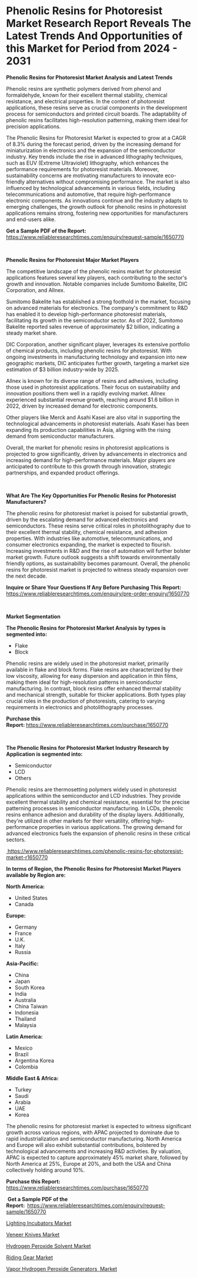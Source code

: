 <p><h1>Phenolic Resins for Photoresist Market Research Report Reveals The Latest Trends And Opportunities of this Market for Period from 2024 - 2031</h1></p><p><strong>Phenolic Resins for Photoresist Market Analysis and Latest Trends</strong></p>
<p><p>Phenolic resins are synthetic polymers derived from phenol and formaldehyde, known for their excellent thermal stability, chemical resistance, and electrical properties. In the context of photoresist applications, these resins serve as crucial components in the development process for semiconductors and printed circuit boards. The adaptability of phenolic resins facilitates high-resolution patterning, making them ideal for precision applications.</p><p>The Phenolic Resins for Photoresist Market is expected to grow at a CAGR of 8.3% during the forecast period, driven by the increasing demand for miniaturization in electronics and the expansion of the semiconductor industry. Key trends include the rise in advanced lithography techniques, such as EUV (Extreme Ultraviolet) lithography, which enhances the performance requirements for photoresist materials. Moreover, sustainability concerns are motivating manufacturers to innovate eco-friendly alternatives without compromising performance. The market is also influenced by technological advancements in various fields, including telecommunications and automotive, that require high-performance electronic components. As innovations continue and the industry adapts to emerging challenges, the growth outlook for phenolic resins in photoresist applications remains strong, fostering new opportunities for manufacturers and end-users alike.</p></p>
<p><strong>Get a Sample PDF of the Report:&nbsp;</strong> <a href="https://www.reliableresearchtimes.com/enquiry/request-sample/1650770?utm_campaign=1355&utm_medium=2&utm_source=Github&utm_content=ia&utm_term=03102024&utm_id=phenolic-resins-for-photoresist">https://www.reliableresearchtimes.com/enquiry/request-sample/1650770</a></p>
<p>&nbsp;</p>
<p><strong>Phenolic Resins for Photoresist Major Market Players</strong></p>
<p><p>The competitive landscape of the phenolic resins market for photoresist applications features several key players, each contributing to the sector's growth and innovation. Notable companies include Sumitomo Bakelite, DIC Corporation, and Allnex.</p><p>Sumitomo Bakelite has established a strong foothold in the market, focusing on advanced materials for electronics. The company's commitment to R&D has enabled it to develop high-performance photoresist materials, facilitating its growth in the semiconductor sector. As of 2022, Sumitomo Bakelite reported sales revenue of approximately $2 billion, indicating a steady market share.</p><p>DIC Corporation, another significant player, leverages its extensive portfolio of chemical products, including phenolic resins for photoresist. With ongoing investments in manufacturing technology and expansion into new geographic markets, DIC anticipates further growth, targeting a market size estimation of $3 billion industry-wide by 2025.</p><p>Allnex is known for its diverse range of resins and adhesives, including those used in photoresist applications. Their focus on sustainability and innovation positions them well in a rapidly evolving market. Allnex experienced substantial revenue growth, reaching around $1.6 billion in 2022, driven by increased demand for electronic components.</p><p>Other players like Merck and Asahi Kasei are also vital in supporting the technological advancements in photoresist materials. Asahi Kasei has been expanding its production capabilities in Asia, aligning with the rising demand from semiconductor manufacturers.</p><p>Overall, the market for phenolic resins in photoresist applications is projected to grow significantly, driven by advancements in electronics and increasing demand for high-performance materials. Major players are anticipated to contribute to this growth through innovation, strategic partnerships, and expanded product offerings.</p></p>
<p>&nbsp;</p>
<p><strong>What Are The Key Opportunities For Phenolic Resins for Photoresist Manufacturers?</strong></p>
<p><p>The phenolic resins for photoresist market is poised for substantial growth, driven by the escalating demand for advanced electronics and semiconductors. These resins serve critical roles in photolithography due to their excellent thermal stability, chemical resistance, and adhesion properties. With industries like automotive, telecommunications, and consumer electronics expanding, the market is expected to flourish. Increasing investments in R&D and the rise of automation will further bolster market growth. Future outlook suggests a shift towards environmentally friendly options, as sustainability becomes paramount. Overall, the phenolic resins for photoresist market is projected to witness steady expansion over the next decade.</p></p>
<p><strong>Inquire or Share Your Questions If Any Before Purchasing This Report:</strong> <a href="https://www.reliableresearchtimes.com/enquiry/pre-order-enquiry/1650770?utm_campaign=1355&utm_medium=2&utm_source=Github&utm_content=ia&utm_term=03102024&utm_id=phenolic-resins-for-photoresist">https://www.reliableresearchtimes.com/enquiry/pre-order-enquiry/1650770</a></p>
<p>&nbsp;</p>
<p><strong>Market Segmentation</strong></p>
<p><strong>The Phenolic Resins for Photoresist Market Analysis by types is segmented into:</strong></p>
<p><ul><li>Flake</li><li>Block</li></ul></p>
<p><p>Phenolic resins are widely used in the photoresist market, primarily available in flake and block forms. Flake resins are characterized by their low viscosity, allowing for easy dispersion and application in thin films, making them ideal for high-resolution patterns in semiconductor manufacturing. In contrast, block resins offer enhanced thermal stability and mechanical strength, suitable for thicker applications. Both types play crucial roles in the production of photoresists, catering to varying requirements in electronics and photolithography processes.</p></p>
<p><strong>Purchase this Report:&nbsp;</strong><a href="https://www.reliableresearchtimes.com/purchase/1650770?utm_campaign=1355&utm_medium=2&utm_source=Github&utm_content=ia&utm_term=03102024&utm_id=phenolic-resins-for-photoresist">https://www.reliableresearchtimes.com/purchase/1650770</a></p>
<p>&nbsp;</p>
<p><strong>The Phenolic Resins for Photoresist Market Industry Research by Application is segmented into:</strong></p>
<p><ul><li>Semiconductor</li><li>LCD</li><li>Others</li></ul></p>
<p><p>Phenolic resins are thermosetting polymers widely used in photoresist applications within the semiconductor and LCD industries. They provide excellent thermal stability and chemical resistance, essential for the precise patterning processes in semiconductor manufacturing. In LCDs, phenolic resins enhance adhesion and durability of the display layers. Additionally, they're utilized in other markets for their versatility, offering high-performance properties in various applications. The growing demand for advanced electronics fuels the expansion of phenolic resins in these critical sectors.</p></p>
<p><a href="https://www.reliableresearchtimes.com/phenolic-resins-for-photoresist-market-r1650770?utm_campaign=1355&utm_medium=2&utm_source=Github&utm_content=ia&utm_term=03102024&utm_id=phenolic-resins-for-photoresist">&nbsp;https://www.reliableresearchtimes.com/phenolic-resins-for-photoresist-market-r1650770</a></p>
<p><strong>In terms of Region, the Phenolic Resins for Photoresist Market Players available by Region are:</strong></p>
<p>
    <p> <strong> North America: </strong>
        <ul>
            <li>United States</li>
            <li>Canada</li>
        </ul>
        </p> 
    <p> <strong> Europe: </strong>
        <ul>
            <li>Germany</li>
            <li>France</li>
            <li>U.K.</li>
            <li>Italy</li>
            <li>Russia</li>
        </ul>
        </p> 
    <p> <strong> Asia-Pacific: </strong>
        <ul>
            <li>China</li>
            <li>Japan</li>
            <li>South Korea</li>
            <li>India</li>
            <li>Australia</li>
            <li>China Taiwan</li>
            <li>Indonesia</li>
            <li>Thailand</li>
            <li>Malaysia</li>
        </ul>
        </p> 
    <p> <strong> Latin America: </strong>
        <ul>
            <li>Mexico</li>
            <li>Brazil</li>
            <li>Argentina Korea</li>
            <li>Colombia</li>
        </ul>
        </p> 
    <p> <strong> Middle East & Africa: </strong>
        <ul>
            <li>Turkey</li>
            <li>Saudi</li>
            <li>Arabia</li>
            <li>UAE</li>
            <li>Korea</li>
        </ul>
    </p>
    </p>
<p><p>The phenolic resins for photoresist market is expected to witness significant growth across various regions, with APAC projected to dominate due to rapid industrialization and semiconductor manufacturing. North America and Europe will also exhibit substantial contributions, bolstered by technological advancements and increasing R&D activities. By valuation, APAC is expected to capture approximately 45% market share, followed by North America at 25%, Europe at 20%, and both the USA and China collectively holding around 10%.</p></p>
<p><strong>Purchase this Report: </strong><a href="https://www.reliableresearchtimes.com/purchase/1650770?utm_campaign=1355&utm_medium=2&utm_source=Github&utm_content=ia&utm_term=03102024&utm_id=phenolic-resins-for-photoresist">https://www.reliableresearchtimes.com/purchase/1650770</a></p>
<p>&nbsp;<strong>Get a Sample PDF of the Report:&nbsp;&nbsp;</strong><a href="https://www.reliableresearchtimes.com/enquiry/request-sample/1650770?utm_campaign=1355&utm_medium=2&utm_source=Github&utm_content=ia&utm_term=03102024&utm_id=phenolic-resins-for-photoresist">https://www.reliableresearchtimes.com/enquiry/request-sample/1650770</a></p>
<p><strong></strong></p>
<p><p><a href="https://issuu.com/reportprime-2/docs/lighting-incubators-market-size-203_4c9c594df8b672?utm_campaign=1355&utm_medium=2&utm_source=Github&utm_content=ia&utm_term=03102024&utm_id=phenolic-resins-for-photoresist">Lighting Incubators Market</a></p><p><a href="https://www.linkedin.com/pulse/veneer-knives-market-share-size-trends-industry-analysis-c3esf?trackingId=4Ua6JN15TnGA2Fh4DC7yjQ%3D%3D&utm_campaign=1355&utm_medium=2&utm_source=Github&utm_content=ia&utm_term=03102024&utm_id=phenolic-resins-for-photoresist">Veneer Knives Market</a></p><p><a href="https://www.linkedin.com/pulse/how-regional-markets-adapting-hydrogen-peroxide-solvent-e073e?utm_campaign=1355&utm_medium=2&utm_source=Github&utm_content=ia&utm_term=03102024&utm_id=phenolic-resins-for-photoresist">Hydrogen Peroxide Solvent Market</a></p><p><a href="https://www.linkedin.com/pulse/riding-gear-market-overview-regional-outlook-competitive-strategies-dexzc?trackingId=keNHFiOeSFiiW8RRq%2BV7Qg%3D%3D&utm_campaign=1355&utm_medium=2&utm_source=Github&utm_content=ia&utm_term=03102024&utm_id=phenolic-resins-for-photoresist">Riding Gear Market</a></p><p><a href="https://issuu.com/reportprime-2/docs/vapor-hydrogen-peroxide-generators-_2d7eb2b0d54854?utm_campaign=1355&utm_medium=2&utm_source=Github&utm_content=ia&utm_term=03102024&utm_id=phenolic-resins-for-photoresist">Vapor Hydrogen Peroxide Generators  Market</a></p></p>